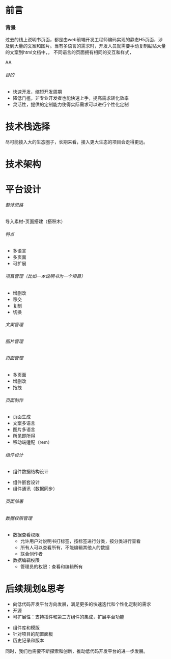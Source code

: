 # 前言
### 背景
过去的线上说明书页面，都是由web前端开发工程师编码实现的静态H5页面，涉及到大量的文案和图片。当有多语言的需求时，开发人员就需要手动复制黏贴大量的文案到html文档中，。   不同语言的页面拥有相同的交互和样式，

AA


###### 目的
* 快速开发，缩短开发周期
* 降低门槛，非专业开发者也能快速上手，提高需求转化效率
* 灵活性，提供的定制能力使得实际需求可以进行个性化定制



# 技术栈选择

尽可能接入大的生态圈子，长期来看，接入更大生态的项目会走得更远。


# 技术架构




# 平台设计

###### 整体思路
导入素材-页面搭建（搭积木）

###### 特点
- 多语言
- 多页面
- 可扩展

###### 项目管理（比如一本说明书为一个项目）
- 增删改
- 移交
- 复制
- 切换

###### 文案管理

###### 图片管理

###### 页面管理

- 多页面
- 增删改
- 拖拽

###### 页面制作

- 页面生成
- 文案多语言
- 图片多语言
- 所见即所得
- 移动端适配（rem）



###### 组件设计
* 组件数据结构设计
- 组件嵌套设计
- 组件通讯（数据同步）


###### 页面部署



###### 数据权限管理
- 数据查看权限
	- 允许用户对说明书打标签，按标签进行分类，按分类进行查看
	- 所有人可以查看所有，不能编辑其他人的数据
	- 联合创作者
- 数据编辑权限
	- 管理员的权限：查看和编辑所有


# 后续规划&思考



* 向低代码开发平台方向发展，满足更多的快速迭代和个性化定制的需求
* 开源
* 可扩展性：支持插件和第三方组件的集成，扩展平台功能

- 组件库和模版
- 针对项目的配置面板
- 历史记录和版本

同时，我们也需要不断探索和创新，推动低代码开发平台的进一步发展。

